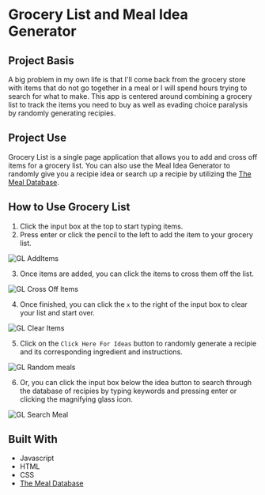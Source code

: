 # Grocery List and Meal Idea Generator

## Project Basis
A big problem in my own life is that I'll come back from the grocery store with items that do not go together in a meal or I will spend hours trying to search for what to make. This app is centered around combining a grocery list to track the items you need to buy as well as evading choice paralysis by randomly generating recipies. 

## Project Use
Grocery List is a single page application that allows you to add and cross off items for a grocery list. You can also use the Meal Idea Generator to randomly give you a recipie idea or search up a recipie by utilizing the [The Meal Database](https://www.themealdb.com/).


## How to Use Grocery List
1. Click the input box at the top to start typing items.
2. Press enter or click the pencil to the left to add the item to your grocery list.

![GL AddItems](https://user-images.githubusercontent.com/99867479/166334474-81e57842-558d-4c64-aa3a-7aa45f736a56.gif)

3. Once items are added, you can click the items to cross them off the list.

![GL Cross Off Items](https://user-images.githubusercontent.com/99867479/166334497-dbdf5449-75a6-4a3d-ad3b-e562e098b39a.gif)

4. Once finished, you can click the `x` to the right of the input box to clear your list and start over.

![GL Clear Items](https://user-images.githubusercontent.com/99867479/166334521-375e28c6-19cb-4418-9ac9-56a5560e11ef.gif)

5. Click on the `Click Here For Ideas` button to randomly generate a recipie and its corresponding ingredient and instructions.

![GL Random meals](https://user-images.githubusercontent.com/99867479/166390905-80e4e750-1401-4fd4-9e0b-035e231add6f.gif)

6. Or, you can click the input box below the idea button to search through the database of recipies by typing keywords and pressing enter or clicking the magnifying glass icon.

![GL Search Meal](https://user-images.githubusercontent.com/99867479/166339384-3bf06f0b-997d-497e-82f2-d7b8166fadf8.gif)

## Built With
- Javascript
- HTML
- CSS
- [The Meal Database](https://www.themealdb.com/)
